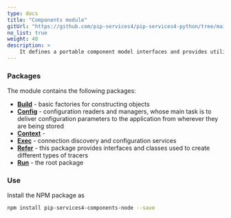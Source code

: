 ```yaml
---
type: docs
title: "Components module"
gitUrl: "https://github.com/pip-services4/pip-services4-python/tree/main/pip-services4-components-python"
no_list: true
weight: 40
description: > 
    It defines a portable component model interfaces and provides utility classes to handle component lifecycle.
---
```



### Packages

The module contains the following packages:

* [**Build**](build) - basic factories for constructing objects
* [**Config**](config) - configuration readers and managers, whose main task is to deliver configuration parameters to the application from wherever they are being stored
* [**Context**](context) - 
* [**Exec**](exec) - connection discovery and configuration services
* [**Refer**](refer) - this package provides interfaces and classes used to create different types of tracers
* [**Run**](run) - the root package



### Use

Install the NPM package as
```bash
npm install pip-services4-components-node --save
```

